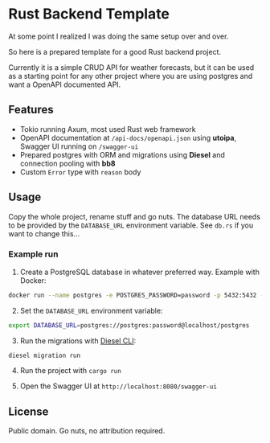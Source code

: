 # Rust Backend Template

At some point I realized I was doing the same setup over and over.

So here is a prepared template for a good Rust backend project.

Currently it is a simple CRUD API for weather forecasts, but it can be used as a starting point for any other project where you are using postgres and want a OpenAPI documented API.

## Features

- Tokio running Axum, most used Rust web framework
- OpenAPI documentation at `/api-docs/openapi.json` using **utoipa**, Swagger UI running on `/swagger-ui`
- Prepared postgres with ORM and migrations using **Diesel** and connection pooling with **bb8**
- Custom `Error` type with `reason` body

## Usage

Copy the whole project, rename stuff and go nuts.
The database URL needs to be provided by the `DATABASE_URL` environment variable.
See `db.rs` if you want to change this...

### Example run

1. Create a PostgreSQL database in whatever preferred way. Example with Docker: 
```bash
docker run --name postgres -e POSTGRES_PASSWORD=password -p 5432:5432 -d postgres
```

2. Set the `DATABASE_URL` environment variable:
```bash
export DATABASE_URL=postgres://postgres:password@localhost/postgres
```
3. Run the migrations with [Diesel CLI](https://diesel.rs/guides/getting-started#installing-diesel-cli):

```bash
diesel migration run
```

4. Run the project with `cargo run`

5. Open the Swagger UI at `http://localhost:8080/swagger-ui`

## License

Public domain. Go nuts, no attribution required.
